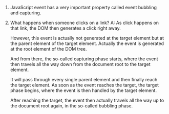 1. JavaScript event has a very important property called event bubbling and capturing.

2. What happens when someone clicks on a link?
   A: As click happens on that link, the DOM then generates a click right away. 

   However, this event is actually not generated at the target element but at the parent element of the target element. Actually the event is generated at the root element of the DOM tree. 

   And from there, the so-called capturing phase starts, where the event then travels all the way down from the document root to the target element.

   It will pass through every single parent element and then finally reach the target element.
   As soon as the event reaches the target, the target phase begins, where the event is then handled by the target element.

   After reaching the target, the event then actually travels all the way up to the document root again, in the so-called bubbling phase.



